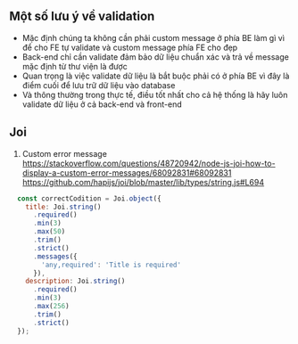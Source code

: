 ## Một số lưu ý về validation
- Mặc định chúng ta không cần phải custom message ở phía BE làm gì vì để cho FE tự validate và custom message phía FE cho đẹp
- Back-end chỉ cần validate đảm bảo dữ liệu chuẩn xác và trả về message mặc định từ thư viện là được
- Quan trọng là việc validate dữ liệu là bắt buộc phải có ở phía BE vì đây là điểm cuối để lưu trữ dữ liệu vào database
- Và thông thường trong thực tế, điều tốt nhất cho cả hệ thống là hãy luôn validate dữ liệu ở cả back-end và front-end

## Joi
1. Custom error message
https://stackoverflow.com/questions/48720942/node-js-joi-how-to-display-a-custom-error-messages/68092831#68092831
https://github.com/hapijs/joi/blob/master/lib/types/string.js#L694

```js
  const correctCodition = Joi.object({
    title: Joi.string()
      .required()
      .min(3)
      .max(50)
      .trim()
      .strict()
      .messages({
        'any,required': 'Title is required'
      }),
    description: Joi.string()
      .required()
      .min(3)
      .max(256)
      .trim()
      .strict()
  });
```